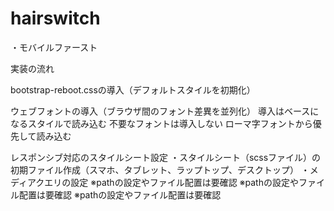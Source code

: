 # hairswitch

・モバイルファースト

実装の流れ

bootstrap-reboot.cssの導入（デフォルトスタイルを初期化）

ウェブフォントの導入（ブラウザ間のフォント差異を並列化）
    導入はベースになるスタイルで読み込む
    不要なフォントは導入しない
    ローマ字フォントから優先して読み込む

レスポンシブ対応のスタイルシート設定
    ・スタイルシート（scssファイル）の初期ファイル作成（スマホ、タブレット、ラップトップ、デスクトップ）
    ・メディアクエリの設定
    ※pathの設定やファイル配置は要確認
    ※pathの設定やファイル配置は要確認
    ※pathの設定やファイル配置は要確認

